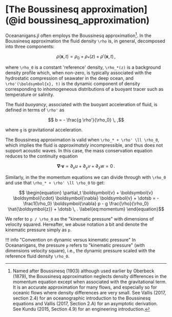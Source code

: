 # [The Boussinesq approximation](@id boussinesq_approximation)

Oceananigans.jl often employs the Boussinesq approximation[^1]. In the Boussinesq approximation
the fluid density ``\rho`` is, in general, decomposed into three components:
```math
    \rho(\boldsymbol{x}, t) = \rho_0 + \rho_*(z) + \rho'(\boldsymbol{x}, t) \, ,
```
where ``\rho_0`` is a constant 'reference' density, ``\rho_*(z)`` is a background density
profile which, when non-zero, is typically associated with the hydrostatic compression
of seawater in the deep ocean, and ``\rho'(\boldsymbol{x}, t)`` is the dynamic component of density
corresponding to inhomogeneous distributions of a buoyant tracer such as temperature or salinity.

The fluid *buoyancy*, associated with the buoyant acceleration of fluid, is
defined in terms of ``\rho'`` as
```math
    b = - \frac{g \rho'}{\rho_0} \, ,
```
where ``g`` is gravitational acceleration.

The Boussinesq approximation is valid when ``\rho_* + \rho' \ll \rho_0``, which implies the
fluid is _approximately_ incompressible, and thus does not support acoustic waves. In this case, 
the mass conservation equation reduces to the continuity equation
```math
    \begin{equation}
    \boldsymbol{\nabla} \boldsymbol{\cdot} \boldsymbol{v} = \partial_x u + \partial_y v + \partial_z w = 0 \, .
    \label{eq:continuity}
    \end{equation}
```

Similarly, in the the momentum equations we can divide through with ``\rho_0`` and use that ``\rho_* + \rho' \ll \rho_0`` to get:
```math
    \begin{equation}
    \partial_t \boldsymbol{v} + \boldsymbol{v} \boldsymbol{\cdot} \boldsymbol{\nabla} \boldsymbol{v} + \dotsb = - \frac1{\rho_0} \boldsymbol{\nabla} p - g \frac{\rho}{\rho_0} \hat{\boldsymbol{z}} + \dotsb \, .
    \label{eq:momentum}
    \end{equation}
```

We refer to ``p / \rho_0`` as the "kinematic pressure" with dimensions of velocity squared. Hereafter, we
abuse notation a bit and denote the kinematic pressure simply as ``p``.

!!! info "Convention on dynamic versus kinematic pressure"
    In Oceananigans, the pressure ``p`` refers to "kinematic pressure" (with dimensions velocity square),
    i.e., the dynamic pressure scaled with the reference fluid density ``\rho_0``.


[^1]: Named after Boussinesq (1903) although used earlier by Oberbeck (1879), the Boussinesq
      approximation neglects density differences in the momentum equation except when associated
      with the gravitational term. It is an accurate approximation for many flows, and especially
      so for oceanic flows where density differences are very small. See Vallis (2017, section 2.4)
      for an oceanographic introduction to the Boussinesq equations and Vallis (2017, Section 2.A)
      for an asymptotic derivation. See Kundu (2015, Section 4.9) for an engineering
      introduction.

